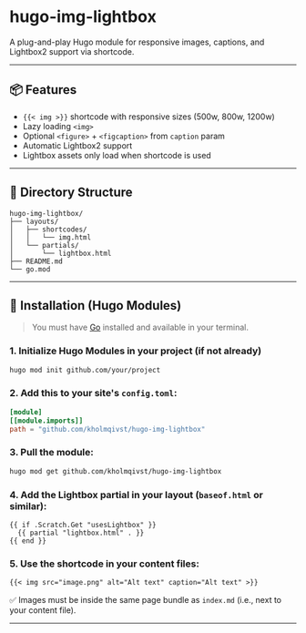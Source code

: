 # hugo-img-lightbox

A plug-and-play Hugo module for responsive images, captions, and Lightbox2 support via shortcode.

---

## 📦 Features

- `{{< img >}}` shortcode with responsive sizes (500w, 800w, 1200w)
- Lazy loading `<img>`
- Optional `<figure>` + `<figcaption>` from `caption` param
- Automatic Lightbox2 support
- Lightbox assets only load when shortcode is used

---

## 📁 Directory Structure

```
hugo-img-lightbox/
├── layouts/
│   ├── shortcodes/
│   │   └── img.html
│   └── partials/
│       └── lightbox.html
├── README.md
└── go.mod
```

---

## 🚀 Installation (Hugo Modules)

> You must have [Go](https://go.dev/doc/install) installed and available in your terminal.

### 1. Initialize Hugo Modules in your project (if not already)

```bash
hugo mod init github.com/your/project
```

### 2. Add this to your site's `config.toml`:

```toml
[module]
[[module.imports]]
path = "github.com/kholmqivst/hugo-img-lightbox"
```

### 3. Pull the module:

```bash
hugo mod get github.com/kholmqivst/hugo-img-lightbox
```

### 4. Add the Lightbox partial in your layout (`baseof.html` or similar):

```go-html
{{ if .Scratch.Get "usesLightbox" }}
  {{ partial "lightbox.html" . }}
{{ end }}
```

### 5. Use the shortcode in your content files:

```markdown
{{< img src="image.png" alt="Alt text" caption="Alt text" >}}
```

✅ Images must be inside the same page bundle as `index.md` (i.e., next to your content file).

---

